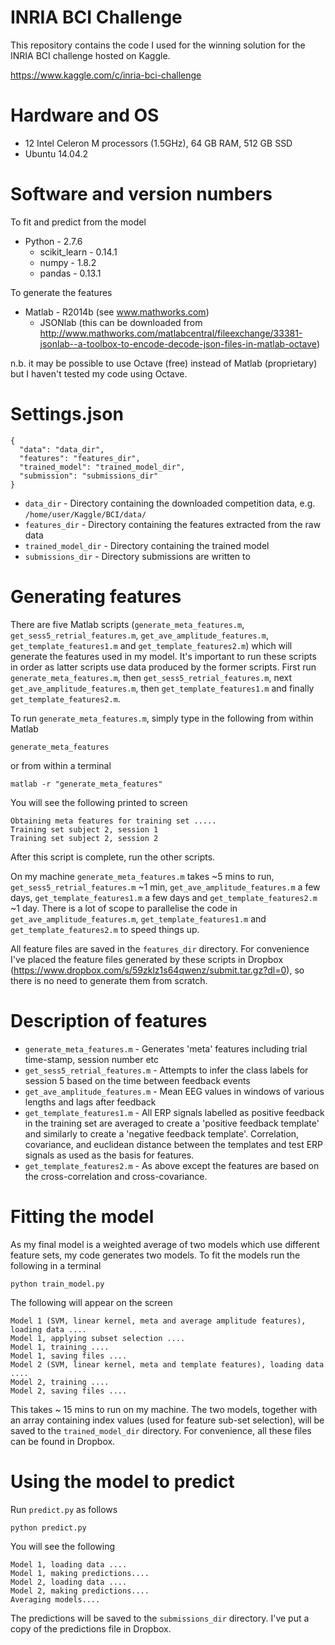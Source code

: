 # INRIA BCI Challenge
This repository contains the code I used for the winning solution for the INRIA BCI challenge hosted on Kaggle.

https://www.kaggle.com/c/inria-bci-challenge

# Hardware and OS
* 12 Intel Celeron M processors (1.5GHz), 64 GB RAM, 512 GB SSD 
* Ubuntu 14.04.2

# Software and version numbers
To fit and predict from the model
* Python - 2.7.6
  * scikit_learn - 0.14.1
  * numpy - 1.8.2
  * pandas - 0.13.1

To generate the features
* Matlab - R2014b (see www.mathworks.com)
  * JSONlab (this can be downloaded from http://www.mathworks.com/matlabcentral/fileexchange/33381-jsonlab--a-toolbox-to-encode-decode-json-files-in-matlab-octave)

n.b. it may be possible to use Octave (free) instead of Matlab (proprietary) but I haven't tested my code using Octave. 

# Settings.json
```
{
  "data": "data_dir",
  "features": "features_dir",
  "trained_model": "trained_model_dir",
  "submission": "submissions_dir"
}
```
* `data_dir` - Directory containing the downloaded competition data, e.g. `/home/user/Kaggle/BCI/data/`
* `features_dir` - Directory containing the features extracted from the raw data
* `trained_model_dir` - Directory containing the trained model
* `submissions_dir` - Directory submissions are written to

# Generating features
There are five Matlab scripts (`generate_meta_features.m`, `get_sess5_retrial_features.m`, `get_ave_amplitude_features.m`, `get_template_features1.m` and `get_template_features2.m`) which will generate the features used in my model. It's important to run these scripts in order as latter scripts use data produced by the former scripts. First run  `generate_meta_features.m`, then `get_sess5_retrial_features.m`, next `get_ave_amplitude_features.m`, then `get_template_features1.m` and finally `get_template_features2.m`.

To run `generate_meta_features.m`, simply type in the following from within Matlab 

`generate_meta_features`

or from within a terminal

`matlab -r "generate_meta_features"`

You will see the following printed to screen

```
Obtaining meta features for training set .....
Training set subject 2, session 1
Training set subject 2, session 2
```

After this script is complete, run the other scripts.

On my machine `generate_meta_features.m` takes ~5 mins to run, `get_sess5_retrial_features.m` ~1 min,  `get_ave_amplitude_features.m` a few days, `get_template_features1.m` a few days and `get_template_features2.m` ~1 day. There is a lot of scope to parallelise the code in `get_ave_amplitude_features.m`, `get_template_features1.m` and `get_template_features2.m` to speed things up.

All feature files are saved in the `features_dir` directory. For convenience I've placed the feature files generated by these scripts in Dropbox (https://www.dropbox.com/s/59zklz1s64qwenz/submit.tar.gz?dl=0), so there is no need to generate them from scratch.

# Description of features
* `generate_meta_features.m` - Generates 'meta' features including trial time-stamp, session number etc
* `get_sess5_retrial_features.m` - Attempts to infer the class labels for session 5 based on the time between feedback events  
* `get_ave_amplitude_features.m` - Mean EEG values in windows of various lengths and lags after feedback
* `get_template_features1.m` - All ERP signals labelled as positive feedback in the training set are averaged to create a 'positive feedback template' and similarly to create a 'negative feedback template'. Correlation, covariance, and euclidean distance between the templates and test ERP signals as used as the basis for features. 
* `get_template_features2.m` - As above except the features are based on the cross-correlation and cross-covariance.

# Fitting the model
As my final model is a weighted average of two models which use different feature sets, my code generates two models. To fit the models run the following in a terminal

`python train_model.py`

The following will appear on the screen
```
Model 1 (SVM, linear kernel, meta and average amplitude features), loading data ....
Model 1, applying subset selection ....
Model 1, training ....
Model 1, saving files ....
Model 2 (SVM, linear kernel, meta and template features), loading data ....
Model 2, training ....
Model 2, saving files ....
```

This takes ~ 15 mins to run on my machine. The two models, together with an array containing index values (used for feature sub-set selection), will be saved to the `trained_model_dir` directory. For convenience, all these files can be found in Dropbox.

# Using the model to predict
Run `predict.py` as follows

`python predict.py`

You will see the following
```
Model 1, loading data ....
Model 1, making predictions....
Model 2, loading data ....
Model 2, making predictions....
Averaging models....
```

The predictions will be saved to the `submissions_dir` directory. I've put a copy of the predictions file in Dropbox. 

